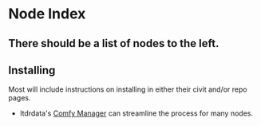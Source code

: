 # Node Index

## There should be a list of nodes to the left.

## Installing

Most will include instructions on installing in either their civit and/or repo pages.

* ltdrdata's [Comfy Manager](https://github.com/ltdrdata/ComfyUI-Manager) can streamline the process for many nodes.

